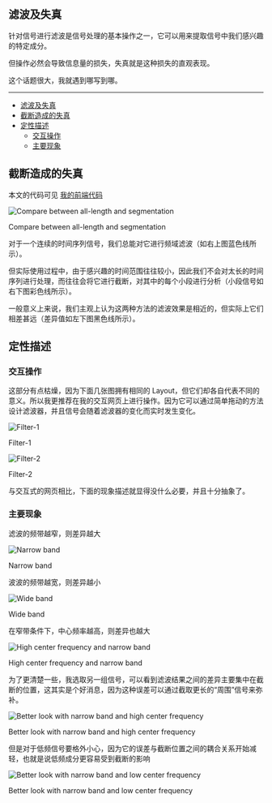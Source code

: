 ## 滤波及失真

针对信号进行滤波是信号处理的基本操作之一，它可以用来提取信号中我们感兴趣的特定成分。

但操作必然会导致信息量的损失，失真就是这种损失的直观表现。

这个话题很大，我就遇到哪写到哪。

---

- [滤波及失真](#滤波及失真)
- [截断造成的失真](#截断造成的失真)
- [定性描述](#定性描述)
  - [交互操作](#交互操作)
  - [主要现象](#主要现象)

## 截断造成的失真

本文的代码可见
[我的前端代码](https://observablehq.com/@listenzcc/filter-divergence-on-segment "我的前端代码")

![Compare between all-length and segmentation](%E6%BB%A4%E6%B3%A2%E5%8F%8A%E5%A4%B1%E7%9C%9F%204bf4c177bbb2442c812a351e40253ee8/Untitled.png)

Compare between all-length and segmentation

对于一个连续的时间序列信号，我们总能对它进行频域滤波（如右上图蓝色线所示）。

但实际使用过程中，由于感兴趣的时间范围往往较小，因此我们不会对太长的时间序列进行处理，而往往会将它进行截断，对其中的每个小段进行分析（小段信号如右下图彩色线所示）。

一般意义上来说，我们主观上认为这两种方法的滤波效果是相近的，但实际上它们相差甚远（差异值如左下图黑色线所示）。

## 定性描述

### 交互操作

这部分有点枯燥，因为下面几张图拥有相同的 Layout，但它们却各自代表不同的意义。所以我更推荐在我的交互网页上进行操作。因为它可以通过简单拖动的方法设计滤波器，并且信号会随着滤波器的变化而实时发生变化。

![Filter-1](%E6%BB%A4%E6%B3%A2%E5%8F%8A%E5%A4%B1%E7%9C%9F%204bf4c177bbb2442c812a351e40253ee8/Untitled%201.png)

Filter-1

![Filter-2](%E6%BB%A4%E6%B3%A2%E5%8F%8A%E5%A4%B1%E7%9C%9F%204bf4c177bbb2442c812a351e40253ee8/Untitled%202.png)

Filter-2

与交互式的网页相比，下面的现象描述就显得没什么必要，并且十分抽象了。

### 主要现象

滤波的频带越窄，则差异越大

![Narrow band](%E6%BB%A4%E6%B3%A2%E5%8F%8A%E5%A4%B1%E7%9C%9F%204bf4c177bbb2442c812a351e40253ee8/Untitled%203.png)

Narrow band

波波的频带越宽，则差异越小

![Wide band](%E6%BB%A4%E6%B3%A2%E5%8F%8A%E5%A4%B1%E7%9C%9F%204bf4c177bbb2442c812a351e40253ee8/Untitled%204.png)

Wide band

在窄带条件下，中心频率越高，则差异也越大

![High center frequency and narrow band](%E6%BB%A4%E6%B3%A2%E5%8F%8A%E5%A4%B1%E7%9C%9F%204bf4c177bbb2442c812a351e40253ee8/Untitled%205.png)

High center frequency and narrow band

为了更清楚一些，我选取另一组信号，可以看到滤波结果之间的差异主要集中在截断的位置，这其实是个好消息，因为这种误差可以通过截取更长的“周围”信号来弥补。

![Better look with narrow band and high center frequency](%E6%BB%A4%E6%B3%A2%E5%8F%8A%E5%A4%B1%E7%9C%9F%204bf4c177bbb2442c812a351e40253ee8/Untitled%206.png)

Better look with narrow band and high center frequency

但是对于低频信号要格外小心，因为它的误差与截断位置之间的耦合关系开始减轻，也就是说低频成分更容易受到截断的影响

![Better look with narrow band and low center frequency](%E6%BB%A4%E6%B3%A2%E5%8F%8A%E5%A4%B1%E7%9C%9F%204bf4c177bbb2442c812a351e40253ee8/Untitled%207.png)

Better look with narrow band and low center frequency